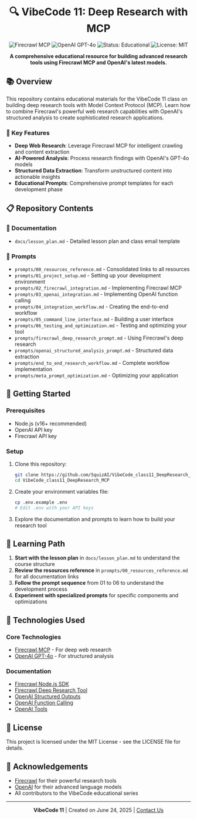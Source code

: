 <div align="center">

# 🔍 VibeCode 11: Deep Research with MCP

<img src="https://img.shields.io/badge/Firecrawl-MCP-FF5733" alt="Firecrawl MCP"/> <img src="https://img.shields.io/badge/OpenAI-GPT--4o-74aa9c" alt="OpenAI GPT-4o"/> <img src="https://img.shields.io/badge/Status-Educational-blue" alt="Status: Educational"/> <img src="https://img.shields.io/badge/License-MIT-green" alt="License: MIT"/>

**A comprehensive educational resource for building advanced research tools using Firecrawl MCP and OpenAI's latest models.**

</div>

## 📚 Overview

This repository contains educational materials for the VibeCode 11 class on building deep research tools with Model Context Protocol (MCP). Learn how to combine Firecrawl's powerful web research capabilities with OpenAI's structured analysis to create sophisticated research applications.

### 🌟 Key Features

- **Deep Web Research**: Leverage Firecrawl MCP for intelligent crawling and content extraction
- **AI-Powered Analysis**: Process research findings with OpenAI's GPT-4o models
- **Structured Data Extraction**: Transform unstructured content into actionable insights
- **Educational Prompts**: Comprehensive prompt templates for each development phase

## 📋 Repository Contents

### 📁 Documentation
- `docs/lesson_plan.md` - Detailed lesson plan and class email template

### 📁 Prompts
- `prompts/00_resources_reference.md` - Consolidated links to all resources
- `prompts/01_project_setup.md` - Setting up your development environment
- `prompts/02_firecrawl_integration.md` - Implementing Firecrawl MCP
- `prompts/03_openai_integration.md` - Implementing OpenAI function calling
- `prompts/04_integration_workflow.md` - Creating the end-to-end workflow
- `prompts/05_command_line_interface.md` - Building a user interface
- `prompts/06_testing_and_optimization.md` - Testing and optimizing your tool
- `prompts/firecrawl_deep_research_prompt.md` - Using Firecrawl's deep research
- `prompts/openai_structured_analysis_prompt.md` - Structured data extraction
- `prompts/end_to_end_research_workflow.md` - Complete workflow implementation
- `prompts/meta_prompt_optimization.md` - Optimizing your application

## 🚀 Getting Started

### Prerequisites

- Node.js (v16+ recommended)
- OpenAI API key
- Firecrawl API key

### Setup

1. Clone this repository:
   ```bash
   git clone https://github.com/SquizAI/VibeCode_class11_DeepResearch_MCP.git
   cd VibeCode_class11_DeepResearch_MCP
   ```

2. Create your environment variables file:
   ```bash
   cp .env.example .env
   # Edit .env with your API keys
   ```

3. Explore the documentation and prompts to learn how to build your research tool

## 🧠 Learning Path

1. **Start with the lesson plan** in `docs/lesson_plan.md` to understand the course structure
2. **Review the resources reference** in `prompts/00_resources_reference.md` for all documentation links
3. **Follow the prompt sequence** from 01 to 06 to understand the development process
4. **Experiment with specialized prompts** for specific components and optimizations

## 🔧 Technologies Used

### Core Technologies
- [Firecrawl MCP](https://github.com/mendableai/firecrawl-mcp-server) - For deep web research
- [OpenAI GPT-4o](https://platform.openai.com/docs/models) - For structured analysis

### Documentation
- [Firecrawl Node.js SDK](https://docs.firecrawl.dev/sdks/node)
- [Firecrawl Deep Research Tool](https://docs.firecrawl.dev/mcp#7-deep-research-tool-firecrawl-deep-research)
- [OpenAI Structured Outputs](https://platform.openai.com/docs/guides/structured-outputs)
- [OpenAI Function Calling](https://platform.openai.com/docs/guides/function-calling)
- [OpenAI Tools](https://platform.openai.com/docs/guides/tools)

## 📝 License

This project is licensed under the MIT License - see the LICENSE file for details.

## 🙏 Acknowledgements

- [Firecrawl](https://docs.firecrawl.dev/) for their powerful research tools
- [OpenAI](https://openai.com/) for their advanced language models
- All contributors to the VibeCode educational series

---

<div align="center">

**VibeCode 11** | Created on June 24, 2025 | [Contact Us](https://github.com/SquizAI)

</div>
